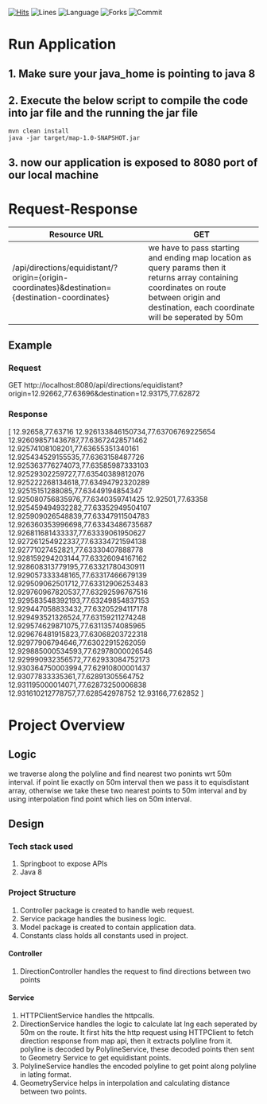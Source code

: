 [![Hits](https://hits.sh/github.com/mohitvijayv/map.svg)](https://hits.sh/github.com/mohitvijayv/map/)    ![Lines](https://img.shields.io/tokei/lines/github/mohitvijayv/map)      ![Language](https://img.shields.io/github/languages/count/mohitvijayv/map)       ![Forks](https://img.shields.io/github/forks/mohitvijayv/map?style=social)        ![Commit](https://img.shields.io/github/commit-activity/m/mohitvijayv/map)


# Run Application

## 1. Make sure your java_home is pointing to java 8
## 2. Execute the below script to compile the code into jar file and the running the jar file
```
mvn clean install
java -jar target/map-1.0-SNAPSHOT.jar
```
## 3. now our application is exposed to 8080 port of our local machine

# Request-Response

|Resource URL|GET|
|------------|-----|
|/api/directions/equidistant/?origin={origin-coordinates}&destination={destination-coordinates}| we have to pass starting and ending map location as query params then it returns array containing coordinates on route between origin and destination, each coordinate will be seperated by 50m

## Example
### Request
GET http://localhost:8080/api/directions/equidistant?origin=12.92662,77.63696&destination=12.93175,77.62872
### Response
[ 
12.92658,77.63716
12.926133846150734,77.63706769225654
12.926098571436787,77.63672428571462
12.92574108108201,77.63655351340161
12.925434529155535,77.6363158487726
12.925363776274073,77.63585987333103
12.92529302259727,77.63540389812076
12.925222268134618,77.63494792320289
12.92515151288085,77.63449194854347
12.925080756835976,77.6340359741425
12.92501,77.63358
12.925459494932282,77.63352949504107
12.925909026548839,77.63347911504783
12.926360353996698,77.63343486735687
12.926811681433337,77.63339061950627
12.927261254922337,77.63334721594138
12.92771027452821,77.63330407888778
12.928159294203144,77.63326094167162
12.928608313779195,77.63321780430911
12.929057333348165,77.63317466679139
12.929509062501712,77.63312906253483
12.929760967820537,77.63292596767516
12.929583548392193,77.63249854837153
12.929447058833432,77.63205294117178
12.929493521326524,77.63159211274248
12.929574629871075,77.63113574085965
12.929676481915823,77.63068203722318
12.92977906794646,77.63022915262059
12.929885000534593,77.62978000026546
12.929990932356572,77.62933084752173
12.930364750003994,77.62910800001437
12.93077833335361,77.62891305564752
12.931195000014071,77.62873250006838
12.931610212778757,77.628542978752
12.93166,77.62852
 ]

 # Project Overview

 ## Logic
 we traverse along the polyline and find nearest two ponints wrt 50m interval. if point lie exactly on 50m interval then we pass it to equisdistant array, otherwise we take these two nearest points to 50m interval and by using interpolation find point which lies on 50m interval.

## Design

 ### Tech stack used
 1. Springboot to expose APIs
 2. Java 8 

 ### Project Structure
 1. Controller package is created to handle web request.
 2. Service package handles the business logic.
 3. Model package is created to contain application data.
 4. Constants class holds all constants used in project.

 #### Controller
 1. DirectionController handles the request to find directions between two points

 #### Service
 1. HTTPClientService handles the httpcalls.
 2. DirectionService handles the logic to calculate lat lng each seperated by 50m on the route. It first hits the http request using HTTPClient to fetch direction response from map api, then it extracts polyline from it. polyline is decoded by PolylineService, these decoded points then sent to Geometry Service to get equidistant points.
 3. PolylineService handles the encoded polyline to get point along polyline in latlng format.
 4. GeometryService helps in interpolation and calculating distance between two points.


